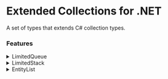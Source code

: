 # Extended Collections for .NET

A set of types that extends C# collection types.

### Features

<details>
<summary>LimitedQueue</summary>
<br>

A `Queue` with a maximum number of items inside.

```cs
var queue = new LimitedQueue<Entity>(5); // Max of 5 items in the queue

queue.Enqueue(entity); // Enqueue an item

var result = queue.TryDequeue(); // Try to dequeue an item
if (result.Success)
{
    var item = result.Value; // Access dequeued item
}

queue.Enqueued += (sender, e) => {}; // Listen to enqueued items
queue.Dequeued += (sender, e) => {}; // Listen to dequeued items
```

</details>

<details>
<summary>LimitedStack</summary>
<br>

A `Stack` with a maximum number of items inside.

```cs
var stack = new LimitedStack<Entity>(5); // Max of 5 items in the stack

stack.Push(entity); // Push an item

var result = stack.TryPop(); // Try to pop an item
if (result.Success)
{
    var item = result.Value; // Access popped item
}

stack.Pushed += (sender, e) => {}; // Listen to pushed items
stack.Popped += (sender, e) => {}; // Listen to popped items
```

</details>

<details>
<summary>EntityList</summary>
<br>

A `List` to store unique items based on a key. A mix between a `List<TEntity>` and a `Dictionary<TKey, TEntity>`.

```cs
var list = new EntityList<int, Entity>(e => e.Id);

// Upsert a new item
// Add if the key does not exist in the list, update otherwise
list.Upsert(entity);

var entity = list.Find(1); // Find item by key

bool success = list.Remove(1); // Remove using the key

list.Added += (sender, e) => {}; // Listen to added entities
list.Updated += (sender, e) => {}; // Listen to updated entities
list.Removed += (sender, e) => {}; // Listen to removed entities
```

</details>
